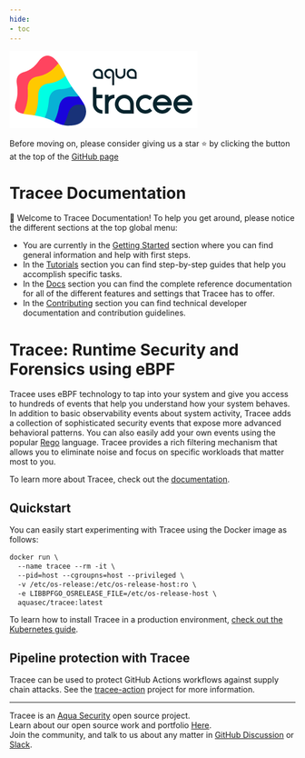 ```yaml
---
hide:
- toc
---
```

![Tracee Logo >](images/tracee.png)

Before moving on, please consider giving us a star ⭐️
by clicking the button at the top of the [GitHub page](https://github.com/aquasecurity/tracee/)

# Tracee Documentation

👋 Welcome to Tracee Documentation! To help you get around, please notice the different sections at the top global menu:

- You are currently in the [Getting Started](./) section where you can find general information and help with first steps.
- In the [Tutorials](./tutorials/overview) section you can find step-by-step guides that help you accomplish specific tasks.
- In the [Docs](./docs) section you can find the complete reference documentation for all of the different features and settings that Tracee has to offer.
- In the [Contributing](./contributing) section you can find technical developer documentation and contribution guidelines.

# Tracee: Runtime Security and Forensics using eBPF

Tracee uses eBPF technology to tap into your system and give you access to hundreds of events that help you understand how your system behaves.
In addition to basic observability events about system activity, Tracee adds a collection of sophisticated security events that expose more advanced behavioral patterns. You can also easily add your own events using the popular [Rego](https://www.openpolicyagent.org/docs/latest/policy-language/) language.
Tracee provides a rich filtering mechanism that allows you to eliminate noise and focus on specific workloads that matter most to you.

To learn more about Tracee, check out the [documentation](https://aquasecurity.github.io/tracee/).

## Quickstart

You can easily start experimenting with Tracee using the Docker image as follows:

```shell
docker run \
  --name tracee --rm -it \
  --pid=host --cgroupns=host --privileged \
  -v /etc/os-release:/etc/os-release-host:ro \
  -e LIBBPFGO_OSRELEASE_FILE=/etc/os-release-host \
  aquasec/tracee:latest
```

To learn how to install Tracee in a production environment, [check out the Kubernetes guide](./getting-started/kubernetes-quickstart).


## Pipeline protection with Tracee

Tracee can be used to protect GitHub Actions workflows against supply chain attacks. See the [tracee-action](https://github.com/aquasecurity/tracee-action) project for more information.

---

Tracee is an [Aqua Security](https://aquasec.com) open source project.  
Learn about our open source work and portfolio [Here](https://www.aquasec.com/products/open-source-projects/).  
Join the community, and talk to us about any matter in [GitHub Discussion](https://github.com/aquasecurity/tracee/discussions) or [Slack](https://slack.aquasec.com).  
